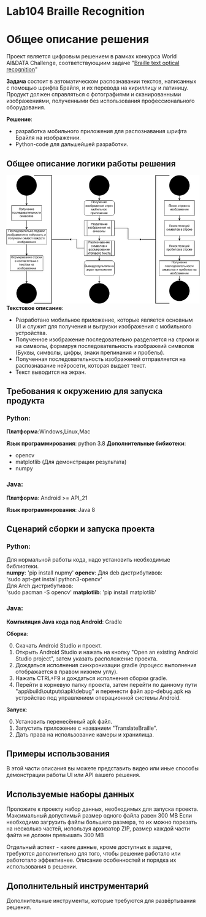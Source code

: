 # Lab104 Braille Recognition

# Общее описание решения

Проект является цифровым решением в рамках конкурса World AI&DATA Challenge, соответствующиим задаче "[Braille text optical recognition](https://git.asi.ru/tasks/world-ai-and-data-challenge/braille-text-optical-recognition)"

**Задача** состоит в автоматическом распознавании текстов, написанных с помощью шрифта Брайля, и их перевода на кириллицу и латиницу. 
Продукт должен справляться с фотографиями и сканированными изображениями, полученными без использования профессионального оборудования.

**Решение**: 
- разработка мобильного приложения для распознавания шрифта Брайля на изображении.
- Python-code для дальшейшей разработки.

## Общее описание логики работы решения

![Диаграмма](diagram.jpg)  
**Текстовое описание**:
- Разработано мобильное приложение, которые является основным UI и служит для получения и выгрузки изображения с мобильного устройства. 
 - Полученное изображение последовательно разделяется на строки и на символы, формируя последовательность изображеий символов (Буквы, символы, цифры, знаки препинания и пробелы).
 - Полученная последовательность изображений отправляется на распознавание нейросети, которая выдает текст.
 - Текст выводится на экран. 
## Требования к окружению для запуска продукта
### Python:
**Платформа**:Windows,Linux,Mac

**Язык программирования**: python 3.8
**Дополнительные бибиотеки**:
- opencv
- matplotlib (Для демонстрации результата)
- numpy
### Java:
**Платформа**: Android >= API_21

**Язык программирования**: Java 8
## Сценарий сборки и запуска проекта

### Python:
Для нормальной работы кода, надо установить необходимые библиотеки.  
**numpy**:
'pip install nupmy'
**opencv**:
Для deb дистрибутивов:  
'sudo apt-get install python3-opencv'  
Для Arch дистрибутивов:  
'sudo pacman -S opencv'
**matplotlib**:
'pip install matplotlib'

### Java:
**Компиляция Java кода под Android**: Gradle

**Сборка**:

0. Скачать Android Studio и проект.
1. Открыть Android Studio и нажать на кнопку "Open an existing Android Studio project", затем указать расположение проекта.
2. Дождаться исполнения синхронизации gradle (процесс выполнения отображается в правом нижнем углу).
3. Нажать CTRL+F9 и дождаться исполнения сборки gradle.
4. Перейти в корневую папку проекта, затем перейти по данному пути "app\build\outputs\apk\debug" и перенести файл app-debug.apk на устройство под управлением операционной системы Android.

**Запуск**:

0. Установить перенесённый apk файл.
1. Запустить приложение с названием "TranslateBraille".
2. Дать права на использование камеры и хранилища.


## Примеры использования
В этой части описания вы можете представить видео или иные способы демонстрации работы UI или API вашего решения.

## Используемые наборы данных
Проложите к проекту набор данных, необходимых для запуска проекта. Максимальный допустимый размер одного файла равен 300 MB
Если необходимо загрузить файлы большего размера, то их можно порезать на несколько частей, используя архиватор ZIP, размер каждой части файта не должен превышать 300 MB

Отдельный аспект - какие данные, кроме доступных в задаче, требуются дополнительно для того, чтобы решение работало или работотало эффективнее. Описание особенностей и порядка их использования в решении.

## Дополнительный инструментарий

Дополнительные инструменты, которые требуются для развёртывания решения.
